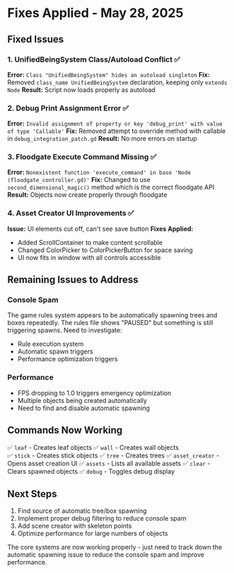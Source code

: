 # Fixes Applied - May 28, 2025

## Fixed Issues

### 1. UnifiedBeingSystem Class/Autoload Conflict ✅
**Error:** `Class "UnifiedBeingSystem" hides an autoload singleton`
**Fix:** Removed `class_name UnifiedBeingSystem` declaration, keeping only `extends Node`
**Result:** Script now loads properly as autoload

### 2. Debug Print Assignment Error ✅
**Error:** `Invalid assignment of property or key 'debug_print' with value of type 'Callable'`
**Fix:** Removed attempt to override method with callable in `debug_integration_patch.gd`
**Result:** No more errors on startup

### 3. Floodgate Execute Command Missing ✅
**Error:** `Nonexistent function 'execute_command' in base 'Node (floodgate_controller.gd)'`
**Fix:** Changed to use `second_dimensional_magic()` method which is the correct floodgate API
**Result:** Objects now create properly through floodgate

### 4. Asset Creator UI Improvements ✅
**Issue:** UI elements cut off, can't see save button
**Fixes Applied:**
- Added ScrollContainer to make content scrollable
- Changed ColorPicker to ColorPickerButton for space saving
- UI now fits in window with all controls accessible

## Remaining Issues to Address

### Console Spam
The game rules system appears to be automatically spawning trees and boxes repeatedly. The rules file shows "PAUSED" but something is still triggering spawns. Need to investigate:
- Rule execution system
- Automatic spawn triggers
- Performance optimization triggers

### Performance
- FPS dropping to 1.0 triggers emergency optimization
- Multiple objects being created automatically
- Need to find and disable automatic spawning

## Commands Now Working

✅ `leaf` - Creates leaf objects
✅ `wall` - Creates wall objects  
✅ `stick` - Creates stick objects
✅ `tree` - Creates trees
✅ `asset_creator` - Opens asset creation UI
✅ `assets` - Lists all available assets
✅ `clear` - Clears spawned objects
✅ `debug` - Toggles debug display

## Next Steps

1. Find source of automatic tree/box spawning
2. Implement proper debug filtering to reduce console spam
3. Add scene creator with skeleton points
4. Optimize performance for large numbers of objects

The core systems are now working properly - just need to track down the automatic spawning issue to reduce the console spam and improve performance.